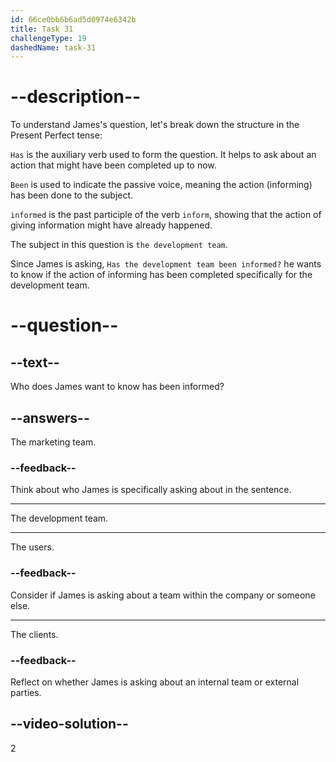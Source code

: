 ```yaml
---
id: 66ce0bb6b6ad5d0974e6342b
title: Task 31
challengeType: 19
dashedName: task-31
---
```

<!-- (Audio) James: Has the development team been informed about this? -->

# --description--

To understand James's question, let's break down the structure in the Present Perfect tense:

`Has` is the auxiliary verb used to form the question. It helps to ask about an action that might have been completed up to now.

`Been` is used to indicate the passive voice, meaning the action (informing) has been done to the subject.

`informed` is the past participle of the verb `inform`, showing that the action of giving information might have already happened.

The subject in this question is `the development team`. 

Since James is asking, `Has the development team been informed?` he wants to know if the action of informing has been completed specifically for the development team.

# --question--

## --text--

Who does James want to know has been informed?

## --answers--

The marketing team.

### --feedback--

Think about who James is specifically asking about in the sentence.

---

The development team.

---

The users.

### --feedback--

Consider if James is asking about a team within the company or someone else.

---

The clients.

### --feedback--

Reflect on whether James is asking about an internal team or external parties.
  
## --video-solution--

2
